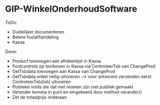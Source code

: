 # GIP-WinkelOnderhoudSoftware
ToDo:

- Duidelijker documenteren
- Betere foutafhandeling
- Kassa

Done:

- Product toevoegen aan afrekenlijst in Kassa
- Foutcontrole op textboxen in Kassa via ControleerTxb van ChangeProd
- GetTxbdata toevoegen aan Kassa van ChangeProd
- GetTxbdata enkel veilig uitvoeren --> voor antwoord verzenden eerst ControleerTxb(txb) uitvoeren
- Publieke voids die dat niet moeten zijn niet publiek gemaakt
- Verander komma in punt en omgekeerd door method verander()
- Zet de totaalprijs onderaan 